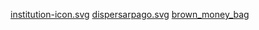 [institution-icon.svg](https://publicdomainvectors.org/en/free-clipart/Institution-icon-vector/2328.html)
[dispersarpago.svg](https://publicdomainvectors.org/en/free-clipart/Money-vector-clip-art/4090.html)
[brown_money_bag](https://publicdomainvectors.org/en/free-clipart/Brown-money-bag/74561.html)
